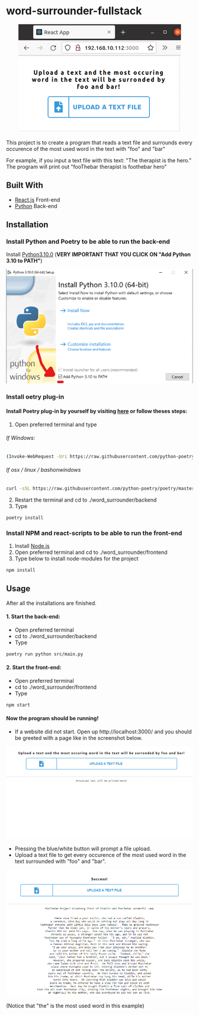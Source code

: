 # word-surrounder-fullstack
<p align="center">
<img src="https://github.com/beamvenom/word_surrounder/blob/main/images/screenshot.png?raw=true" />
</p>

This project is to create a program that reads a text file and surrounds every occurence of the most used word in the text with "foo" and "bar"

For example, if you input a text file with this text: "The therapist is the hero." 
The program will print out "fooThebar therapist is foothebar hero"
## Built With

* [React.js](https://reactjs.org/) Front-end
* [Python](https://www.python.org/) Back-end

## Installation

### Install Python and Poetry to be able to run the back-end
Install [Python3.10.0](https://www.python.org/downloads/) (**VERY IMPORTANT THAT YOU CLICK ON "Add Python 3.10 to PATH"**)
<p align="center">
<img src="https://github.com/beamvenom/word_surrounder/blob/main/images/pythonscreenshot.png?raw=true" />
</p> 


### Install oetry plug-in
#### Install Poetry plug-in by yourself by visiting [here](https://python-poetry.org/docs/) or follow theses steps:
1. Open preferred terminal and type
###### If Windows: 
```bash
(Invoke-WebRequest -Uri https://raw.githubusercontent.com/python-poetry/poetry/master/get-poetry.py -UseBasicParsing).Content | python -
``` 
###### If osx / linux / bashonwindows
```bash
curl -sSL https://raw.githubusercontent.com/python-poetry/poetry/master/get-poetry.py | python -
```

2. Restart the terminal and cd to ./word_surrounder/backend
3. Type
```bash
poetry install
``` 

### Install NPM and react-scripts to be able to run the front-end
1. Install [Node.js](https://nodejs.org/en/download/)
2. Open preferred terminal and  cd to ./word_surrounder/frontend
3. Type below to install node-modules for the project
```bash
npm install
```

## Usage

After all the installations are finished.
#### 1. Start the back-end:
- Open preferred terminal
- cd to ./word_surrounder/backend 
- Type
```bash
poetry run python src/main.py
```
#### 2. Start the front-end:
- Open preferred terminal
- cd to ./word_surrounder/frontend 
- Type
```bash
npm start
```
#### Now the program should be running!
- If a website did not start. Open up http://localhost:3000/ and you should be greeted with a page like in the screenshot below.
<p align="center">
<img src="https://github.com/beamvenom/word_surrounder/blob/main/images/screenshot3.png?raw=true" />
</p>

- Pressing the blue/white button will prompt a file upload. 
- Upload a text file to get every occurence of the most used word in the text surrounded with "foo" and "bar".

<p align="center">
<img src="https://github.com/beamvenom/word_surrounder/blob/main/images/screenshot2.png?raw=true" />
</p>
(Notice that "the" is the most used word in this example)
